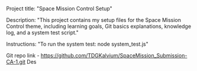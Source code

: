 Project title: "Space Mission Control Setup"

Description: "This project contains my setup files for the Space Mission Control theme, including learning goals, Git basics explanations, knowledge log, and a system test script."

Instructions: "To run the system test: node system_test.js"


Git repo link - https://github.com/TDGKalvium/SpaceMission_Submission-CA-1.git
Des